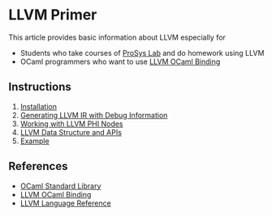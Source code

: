 # LLVM Primer
This article provides basic information about LLVM especially for
- Students who take courses of [ProSys Lab](https://prosys.kaist.ac.kr) and do homework using LLVM
- OCaml programmers who want to use [LLVM OCaml Binding](https://llvm.moe/ocaml/index.html)

## Instructions
1. [Installation](install.md)
2. [Generating LLVM IR with Debug Information](ir.md)
3. [Working with LLVM PHI Nodes](phi.md)
4. [LLVM Data Structure and APIs](data-structure.md)
5. [Example](example.md)

## References
- [OCaml Standard Library](http://caml.inria.fr/pub/docs/manual-ocaml/libref)
- [LLVM OCaml Binding](https://llvm.moe/ocaml/Llvm.html)
- [LLVM Language Reference](https://llvm.org/docs/LangRef.html)
